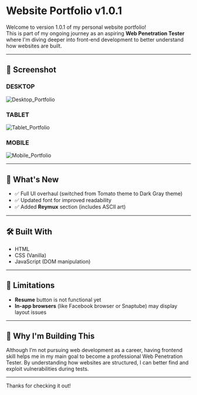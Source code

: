 # Website Portfolio v1.0.1

Welcome to version 1.0.1 of my personal website portfolio!  
This is part of my ongoing journey as an aspiring **Web Penetration Tester** where I'm diving deeper into front-end development to better understand how websites are built.

---

## 📸 Screenshot

### DESKTOP
![Desktop_Portfolio](https://github.com/user-attachments/assets/7d65f9a9-a3ca-4c54-956d-938587689584)

### TABLET
![Tablet_Portfolio](https://github.com/user-attachments/assets/8123ed04-2e13-4d39-984a-c96b10125101)

### MOBILE
![Mobile_Portfolio](https://github.com/user-attachments/assets/978e62e6-eaeb-4cbb-8d5b-fcb9579d7006)

---

## 📌 What's New

- ✅ Full UI overhaul (switched from Tomato theme to Dark Gray theme)
- ✅ Updated font for improved readability
- ✅ Added **Reymux** section (includes ASCII art)
  
---

## 🛠️ Built With

- HTML
- CSS (Vanilla)
- JavaScript (DOM manipulation)
  
---

## 🚧 Limitations

- **Resume** button is not functional yet
- **In-app browsers** (like Facebook browser or Snaptube) may display layout issues

---

## 🙌 Why I'm Building This

Although I’m not pursuing web development as a career, having frontend skill helps me in my main goal to become a professional Web Penetration Tester. By understanding how websites are structured, I can better find and exploit vulnerabilities during tests.

---

Thanks for checking it out!
